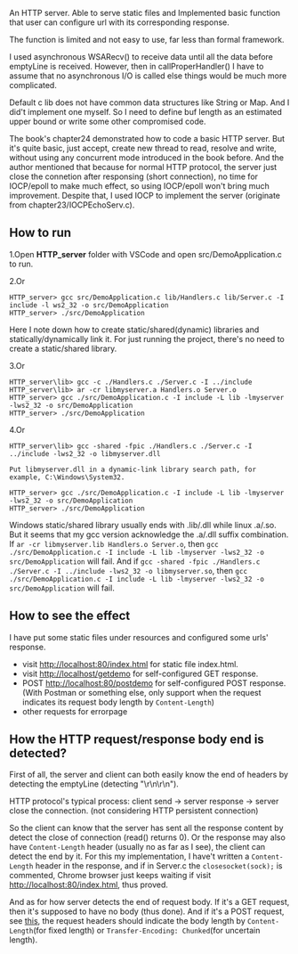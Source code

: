 An HTTP server. Able to serve static files and Implemented basic function that user can configure url with its corresponding response.

The function is limited and not easy to use, far less than formal framework.

I used asynchronous WSARecv() to receive data until all the data before emptyLine is received. However, then in callProperHandler() I have to assume that no asynchronous I/O is called else things would be much more complicated.

Default c lib does not have common data structures like String or Map. And I did't implement one myself. So I need to define buf length as an estimated upper bound or write some other compromised code.

The book's chapter24 demonstrated how to code a basic HTTP server. But it's quite basic, just accept, create new thread to read, resolve and write, without using any concurrent mode introduced in the book before. And the author mentioned that because for normal HTTP protocol, the server just close the connetion after responsing (short connection), no time for IOCP/epoll to make much effect, so using IOCP/epoll won't bring much improvement. Despite that, I used IOCP to implement the server (originate from chapter23/IOCPEchoServ.c).

## How to run

1.Open **HTTP_server** folder with VSCode and open src/DemoApplication.c to run.

2.Or
```
HTTP_server> gcc src/DemoApplication.c lib/Handlers.c lib/Server.c -I include -l ws2_32 -o src/DemoApplication
HTTP_server> ./src/DemoApplication
```

Here I note down how to create static/shared(dynamic) libraries and statically/dynamically link it. For just running the project, there's no need to create a static/shared library.

3.Or
```
HTTP_server\lib> gcc -c ./Handlers.c ./Server.c -I ../include
HTTP_server\lib> ar -cr libmyserver.a Handlers.o Server.o
HTTP_server> gcc ./src/DemoApplication.c -I include -L lib -lmyserver -lws2_32 -o src/DemoApplication
HTTP_server> ./src/DemoApplication
```

4.Or
```
HTTP_server\lib> gcc -shared -fpic ./Handlers.c ./Server.c -I ../include -lws2_32 -o libmyserver.dll

Put libmyserver.dll in a dynamic-link library search path, for example, C:\Windows\System32.

HTTP_server> gcc ./src/DemoApplication.c -I include -L lib -lmyserver -lws2_32 -o src/DemoApplication
HTTP_server> ./src/DemoApplication
```


Windows static/shared library usually ends with .lib/.dll while linux .a/.so. But it seems that my gcc version acknowledge the .a/.dll suffix combination. If `ar -cr libmyserver.lib Handlers.o Server.o`, then `gcc ./src/DemoApplication.c -I include -L lib -lmyserver -lws2_32 -o src/DemoApplication` will fail. And if `gcc -shared -fpic ./Handlers.c ./Server.c -I ../include -lws2_32 -o libmyserver.so`, then `gcc ./src/DemoApplication.c -I include -L lib -lmyserver -lws2_32 -o src/DemoApplication` will fail.

## How to see the effect

I have put some static files under resources and configured some urls' response.

* visit <http://localhost:80/index.html> for static file index.html.
* visit <http://localhost/getdemo> for self-configured GET response.
* POST <http://localhost:80/postdemo> for self-configured POST response. (With Postman or something else, only support when the request indicates its request body length by `Content-Length`)
* other requests for errorpage

## How the HTTP request/response body end is detected?

First of all, the server and client can both easily know the end of headers by detecting the emptyLine (detecting "\r\n\r\n").

HTTP protocol's typical process: client send -> server response -> server close the connection. (not considering HTTP persistent connection)

So the client can know that the server has sent all the response content by detect the close of connection (read() returns 0). Or the response may also have `Content-Length` header (usually no as far as I see), the client can detect the end by it. For this my implementation, I have't written a `Content-Length` header in the response, and if in Server.c the `closesocket(sock);` is commented, Chrome browser just keeps waiting if visit <http://localhost:80/index.html>, thus proved.

And as for how server detects the end of request body. If it's a GET request, then it's supposed to have no body (thus done). And if it's a POST request, see [this](https://stackoverflow.com/questions/4824451/detect-end-of-http-request-body), the request headers should indicate the body length by `Content-Length`(for fixed length) or `Transfer-Encoding: Chunked`(for uncertain length).